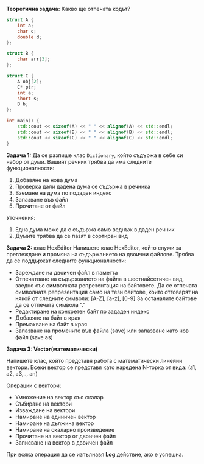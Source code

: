 **Теоретична задача:** Какво ще отпечата кодът?

```c++
struct A {
	int a;
	char c;
	double d;
};

struct B {
	char arr[3];
};

struct C {
	A obj[2];
	C* ptr;
	int a;
	short s;
	B b;
};

int main() {
	std::cout << sizeof(A) << " " << alignof(A) << std::endl;
	std::cout << sizeof(B) << " " << alignof(B) << std::endl;
	std::cout << sizeof(C) << " " << alignof(C) << std::endl;
}
```

**Задача 1:** Да се разпише клас `Dictionary`, който съдържа в себе си набор от думи. Вашият речник трябва да има следните функционалности:
1)	Добавяне на нова дума
2)	Проверка дали дадена дума се съдържа в речника
3)	Вземане на дума по подаден индекс
4)	Запазване във файл
5)	Прочитане от файл

Уточнения:
1)	Една дума може да с съдържа само веднъж в даден речник
2)	Думите трябва да се пазят в сортиран вид


**Задача 2:** клас HexEditor
Напишете клас HexEditor, който служи за преглеждане и промяна на съдържанието на двоични файлове. 
Трябва да се поддържат следните функционалности:
-	Зареждане на двоичен файл в паметта
-	Отпечатване на съдържанието на файла в шестнайсетичен вид, заедно със символната репрезентация на байтовете. Да се отпечата символната репрезентация само на тези байтове, които отговарят на някой от следните символи: [A-Z], [a-z], [0-9]
За останалите байтове да се отпечата символа “.”
-	Редактиране на конкретен байт по зададен индекс
-	Добавяне на байт в края
-	Премахване на байт в края
-	Запазване на промените във файла (save) или запазване като нов файл (save as)


**Задача 3: Vector(математически)**

Напишете клас, който представя работа с математически линейни вектори. Всеки вектор се представя като наредена N-торка от вида: (a1, a2, a3,.., an)

Операции с вектори:
- Умножение на вектор със скалар
- Събиране на вектори
- Изваждане на вектори
- Намиране на единичен вектор
- Намиране на дължина вектор
- Намиране на скаларно произведение
- Прочитане на вектор от двоичен файл
- Записване на вектор в двоичен файл

При всяка операция да се изпълнавя **Log** действие, ако е успешна.